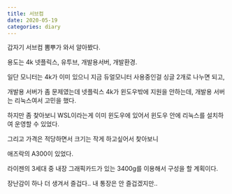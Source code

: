 ```yaml
---
title: 서브컴
date: 2020-05-19
categories: diary
---
```


갑자기 서브컴 뽐뿌가 와서 알아봤다.

용도는 4k 넷플릭스, 유투브, 개발용서버, 개발환경.

일단 모니터는 4k가 이미 있으니 지금 듀얼모니터 사용중인걸 싱글 2개로 나누면 되고,

개발용 서버가 좀 문제였는데 넷플릭스 4k가 윈도우밖에 지원을 안하는데, 개발용 서버는 리눅스여서 고민을 했다.

하지만 좀 찾아보니 WSL이라는게 이미 윈도우에 있어서 윈도우 안에 리눅스를 설치하여 운영할 수 있었다.

그리고 가격은 적당하면서 크기는 작게 하고싶어서 찾아보니

애즈락의 A300이 있었다.

라이젠의 3세대 중 내장 그래픽카드가 있는 3400g를 이용해서 구성을 할 계획이다.

장난감이 하나 더 생겨서 즐겁다.. 내 통장은 안 즐겁겠지만..
